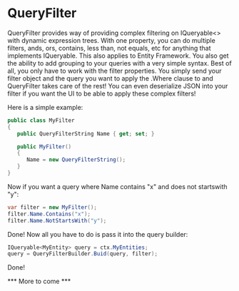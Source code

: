 # QueryFilter
QueryFilter provides way of providing complex filtering on IQueryable<> with dynamic expression trees. With one property, you can do multiple filters, ands, ors, contains, less than, not equals, etc for anything that implements IQueryable. This also applies to Entity Framework. You also get the ability to add grouping to your queries with a very simple syntax. Best of all, you only have to work with the filter properties. You simply send your filter object and the query you want to apply the .Where clause to and QueryFilter takes care of the rest! You can even deserialize JSON into your filter if you want the UI to be able to apply these complex filters!

Here is a simple example:

```csharp
public class MyFilter
{
   public QueryFilterString Name { get; set; }

   public MyFilter()
   {
      Name = new QueryFilterString();
   }
}
```

Now if you want a query where Name contains "x" and does not startswith "y":

```csharp
var filter = new MyFilter();
filter.Name.Contains("x");
filter.Name.NotStartsWith("y");
```

Done! Now all you have to do is pass it into the query builder:

```csharp
IQueryable<MyEntity> query = ctx.MyEntities;
query = QueryFilterBuilder.Buid(query, filter);
```

Done! 

*** More to come ***

